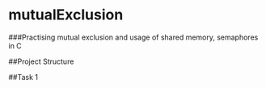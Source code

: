 # mutualExclusion
###Practising mutual exclusion and usage of shared memory, semaphores in C

##Project Structure

##Task 1

